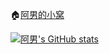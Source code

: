 🏠[阿男的小窝](https://weinan.io/)

[![阿男's GitHub stats](https://github-readme-stats.vercel.app/api?username=liweinan&count_private=true)](https://github.com/liweinan/liweinan)

